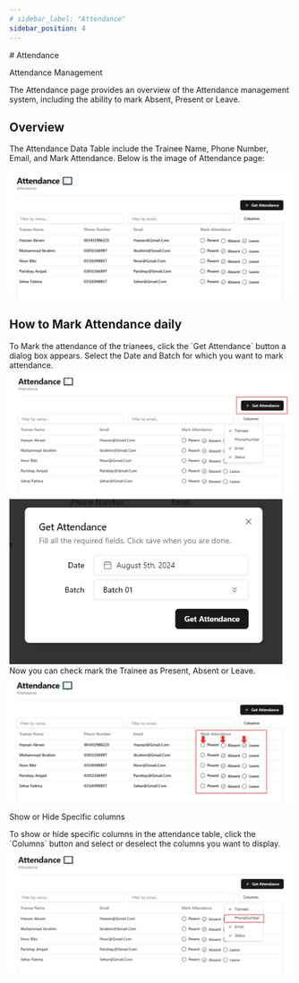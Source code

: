 ```yaml
---
# sidebar_label: "Attendance"
sidebar_position: 4
---
```


<link rel="stylesheet" href="path/to/custom.css"/>
<div class="ml-5">
# Attendance

<p class="font-light mt-5">Attendance Management</p>
<div class="mt-5">The Attendance page provides an overview of the Attendance management system, including the ability to mark Absent, Present or Leave.</div>

## Overview

<div class="mt-5">The Attendance Data Table include the Trainee Name, Phone Number, Email, and Mark Attendance. Below is the image of Attendance page:</div>

<img src="https://github.com/aisaanwar62/Docusaurus-document/blob/main/static/img/mark-attendance.png?raw=true
" class="w-auto h-auto my-8 border shadow-md"/>

## How to Mark Attendance daily

<div class="mt-5">To Mark the attendance of the trianees, click the `Get Attendance` button a dialog box appears. Select the Date and Batch for which you want to mark attendance.</div>
<img src="https://github.com/aisaanwar62/Docusaurus-document/blob/main/static/img/get-attendance-by-trainer.png?raw=true
" class="w-auto h-auto my-8 border shadow-md"/>
<img src="https://github.com/aisaanwar62/Docusaurus-document/blob/main/static/img/get-attendance.png?raw=true
" class="w-auto h-auto my-8 border shadow-md"/>
<div class="mt-5">Now you can check mark the Trainee as Present, Absent or Leave.</div>
<img src="https://github.com/aisaanwar62/Docusaurus-document/blob/main/static/img/mark-attendance-options.png?raw=true
" class="w-auto h-auto my-8 border shadow-md"/>

<p class="font-semibold mt-3">Show or Hide Specific columns</p>
<div class="mt-5">To show or hide specific columns in the attendance table, click the `Columns` button and select or deselect the columns you want to display.</div>
<img src="https://github.com/aisaanwar62/Docusaurus-document/blob/main/static/img/mark-attendance-column.png?raw=true
" class="w-auto h-auto my-8 border shadow-md"/>
</div>
